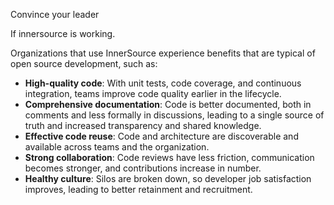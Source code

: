 

Convince your leader

If innersource is working.

Organizations that use InnerSource experience benefits that are typical of open source development, such as:

* **High-quality code**: With unit tests, code coverage, and continuous integration, teams improve code quality earlier in the lifecycle.
* **Comprehensive documentation**: Code is better documented, both in comments and less formally in discussions, leading to a single source of truth and increased transparency and shared knowledge. 
* **Effective code reuse**: Code and architecture are discoverable and available across teams and the organization. 
* **Strong collaboration**: Code reviews have less friction, communication becomes stronger, and contributions increase in number. 
* **Healthy culture**: Silos are broken down, so developer job satisfaction improves, leading to better retainment and recruitment.
